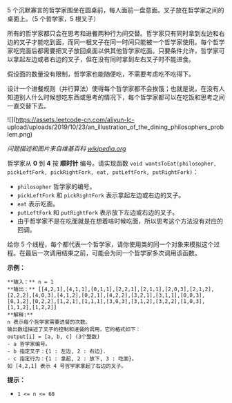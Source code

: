 5 个沉默寡言的哲学家围坐在圆桌前，每人面前一盘意面。叉子放在哲学家之间的桌面上。（5 个哲学家，5 根叉子）

所有的哲学家都只会在思考和进餐两种行为间交替。哲学家只有同时拿到左边和右边的叉子才能吃到面，而同一根叉子在同一时间只能被一个哲学家使用。每个哲学家吃完面后都需要把叉子放回桌面以供其他哲学家吃面。只要条件允许，哲学家可以拿起左边或者右边的叉子，但在没有同时拿到左右叉子时不能进食。

假设面的数量没有限制，哲学家也能随便吃，不需要考虑吃不吃得下。

设计一个进餐规则（并行算法）使得每个哲学家都不会挨饿；也就是说，在没有人知道别人什么时候想吃东西或思考的情况下，每个哲学家都可以在吃饭和思考之间一直交替下去。

![](https://assets.leetcode-cn.com/aliyun-lc-
upload/uploads/2019/10/23/an_illustration_of_the_dining_philosophers_problem.png)

_问题描述和图片来自维基百科
[wikipedia.org](https://en.wikipedia.org/wiki/Dining_philosophers_problem)_



哲学家从  **0** 到 **4** 按 **顺时针** 编号。请实现函数 `void wantsToEat(philosopher,
pickLeftFork, pickRightFork, eat, putLeftFork, putRightFork)`：

  * `philosopher` 哲学家的编号。
  * `pickLeftFork` 和 `pickRightFork` 表示拿起左边或右边的叉子。
  * `eat` 表示吃面。
  * `putLeftFork` 和 `putRightFork` 表示放下左边或右边的叉子。
  * 由于哲学家不是在吃面就是在想着啥时候吃面，所以思考这个方法没有对应的回调。

给你 5 个线程，每个都代表一个哲学家，请你使用类的同一个对象来模拟这个过程。在最后一次调用结束之前，可能会为同一个哲学家多次调用该函数。



**示例：**

    
    
    **输入：** n = 1
    **输出：** [[4,2,1],[4,1,1],[0,1,1],[2,2,1],[2,1,1],[2,0,3],[2,1,2],[2,2,2],[4,0,3],[4,1,2],[0,2,1],[4,2,2],[3,2,1],[3,1,1],[0,0,3],[0,1,2],[0,2,2],[1,2,1],[1,1,1],[3,0,3],[3,1,2],[3,2,2],[1,0,3],[1,1,2],[1,2,2]]
    **解释:**
    n 表示每个哲学家需要进餐的次数。
    输出数组描述了叉子的控制和进餐的调用，它的格式如下：
    output[i] = [a, b, c] (3个整数)
    - a 哲学家编号。
    - b 指定叉子：{1 : 左边, 2 : 右边}.
    - c 指定行为：{1 : 拿起, 2 : 放下, 3 : 吃面}。
    如 [4,2,1] 表示 4 号哲学家拿起了右边的叉子。
    



**提示：**

  * `1 <= n <= 60`

